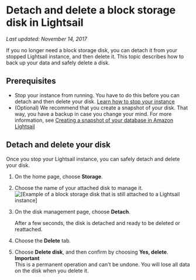 # Detach and delete a block storage disk in Lightsail<a name="detach-and-delete-block-storage-disks"></a>

 *Last updated: November 14, 2017* 

If you no longer need a block storage disk, you can detach it from your stopped Lightsail instance, and then delete it\. This topic describes how to back up your data and safely delete a disk\.

## Prerequisites<a name="delete-block-storage-disk-prerequisites"></a>
+ Stop your instance from running\. You have to do this before you can detach and then delete your disk\. [Learn how to stop your instance](lightsail-how-to-start-stop-or-restart-your-instance-virtual-private-server.md)
+ \(Optional\) We recommend that you create a snapshot of your disk\. That way, you have a backup in case you change your mind\. For more information, see [Creating a snapshot of your database in Amazon Lightsail](create-block-storage-disk-snapshot.md)

## Detach and delete your disk<a name="delete-block-storage-disk-detach-and-delete"></a>

Once you stop your Lightsail instance, you can safely detach and delete your disk\.

1. On the home page, choose **Storage**\.

1. Choose the name of your attached disk to manage it\.  
![\[Example of a block storage disk that is still attached to a Lightsail instance\]](https://d9yljz1nd5001.cloudfront.net/en_us/1490b6b36a8ed9d4b2232825b79c8222/images/example-disk-still-attached-home-page-storage-tab.png)

   

1. On the disk management page, choose **Detach**\.

   After a few seconds, the disk is detached and ready to be deleted or reattached\.

1. Choose the **Delete** tab\.

1. Choose **Delete disk**, and then confirm by choosing **Yes, delete**\.
**Important**  
This is a permanent operation and can't be undone\. You will lose all data on the disk when you delete it\.